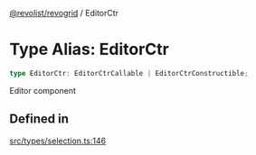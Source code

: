 [@revolist/revogrid](README.md) / EditorCtr

# Type Alias: EditorCtr

```ts
type EditorCtr: EditorCtrCallable | EditorCtrConstructible;
```

Editor component

## Defined in

[src/types/selection.ts:146](https://github.com/revolist/revogrid/blob/e1595e2274ede0d95fc882d4d4e21ec46b508cad/src/types/selection.ts#L146)
